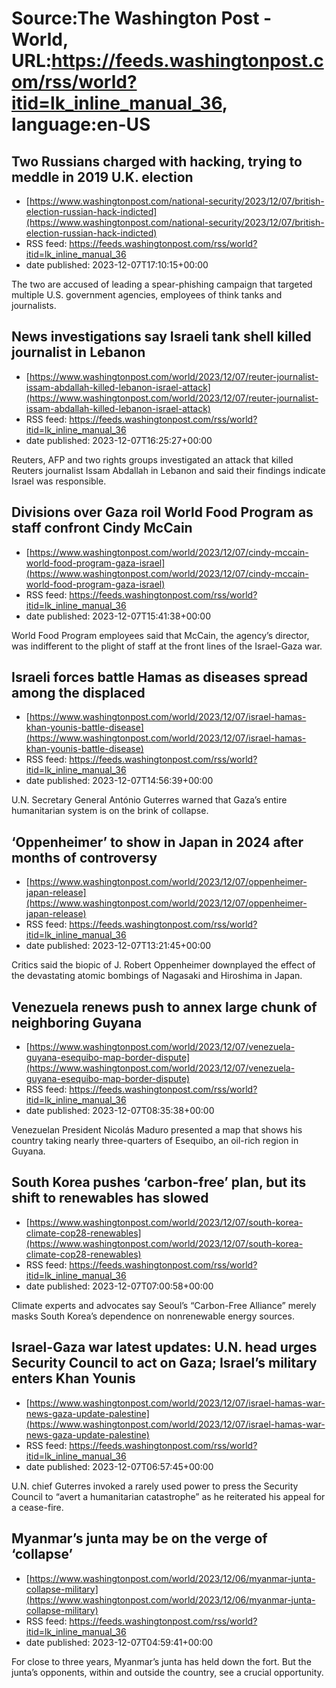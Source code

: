 # Source:The Washington Post - World, URL:https://feeds.washingtonpost.com/rss/world?itid=lk_inline_manual_36, language:en-US

## Two Russians charged with hacking, trying to meddle in 2019 U.K. election
 - [https://www.washingtonpost.com/national-security/2023/12/07/british-election-russian-hack-indicted](https://www.washingtonpost.com/national-security/2023/12/07/british-election-russian-hack-indicted)
 - RSS feed: https://feeds.washingtonpost.com/rss/world?itid=lk_inline_manual_36
 - date published: 2023-12-07T17:10:15+00:00

The two are accused of leading a spear-phishing campaign that targeted multiple U.S. government agencies, employees of think tanks and journalists.

## News investigations say Israeli tank shell killed journalist in Lebanon
 - [https://www.washingtonpost.com/world/2023/12/07/reuter-journalist-issam-abdallah-killed-lebanon-israel-attack](https://www.washingtonpost.com/world/2023/12/07/reuter-journalist-issam-abdallah-killed-lebanon-israel-attack)
 - RSS feed: https://feeds.washingtonpost.com/rss/world?itid=lk_inline_manual_36
 - date published: 2023-12-07T16:25:27+00:00

Reuters, AFP and two rights groups investigated an attack that killed Reuters journalist Issam Abdallah in Lebanon and said their findings indicate Israel was responsible.

## Divisions over Gaza roil World Food Program as staff confront Cindy McCain
 - [https://www.washingtonpost.com/world/2023/12/07/cindy-mccain-world-food-program-gaza-israel](https://www.washingtonpost.com/world/2023/12/07/cindy-mccain-world-food-program-gaza-israel)
 - RSS feed: https://feeds.washingtonpost.com/rss/world?itid=lk_inline_manual_36
 - date published: 2023-12-07T15:41:38+00:00

World Food Program employees said that McCain, the agency’s director, was indifferent to the plight of staff at the front lines of the Israel-Gaza war.

## Israeli forces battle Hamas as diseases spread among the displaced
 - [https://www.washingtonpost.com/world/2023/12/07/israel-hamas-khan-younis-battle-disease](https://www.washingtonpost.com/world/2023/12/07/israel-hamas-khan-younis-battle-disease)
 - RSS feed: https://feeds.washingtonpost.com/rss/world?itid=lk_inline_manual_36
 - date published: 2023-12-07T14:56:39+00:00

U.N. Secretary General António Guterres warned that Gaza’s entire humanitarian system is on the brink of collapse.

## ‘Oppenheimer’ to show in Japan in 2024 after months of controversy
 - [https://www.washingtonpost.com/world/2023/12/07/oppenheimer-japan-release](https://www.washingtonpost.com/world/2023/12/07/oppenheimer-japan-release)
 - RSS feed: https://feeds.washingtonpost.com/rss/world?itid=lk_inline_manual_36
 - date published: 2023-12-07T13:21:45+00:00

Critics said the biopic of J. Robert Oppenheimer downplayed the effect of the devastating atomic bombings of Nagasaki and Hiroshima in Japan.

## Venezuela renews push to annex large chunk of neighboring Guyana
 - [https://www.washingtonpost.com/world/2023/12/07/venezuela-guyana-esequibo-map-border-dispute](https://www.washingtonpost.com/world/2023/12/07/venezuela-guyana-esequibo-map-border-dispute)
 - RSS feed: https://feeds.washingtonpost.com/rss/world?itid=lk_inline_manual_36
 - date published: 2023-12-07T08:35:38+00:00

Venezuelan President Nicolás Maduro presented a map that shows his country taking nearly three-quarters of Esequibo, an oil-rich region in Guyana.

## South Korea pushes ‘carbon-free’ plan, but its shift to renewables has slowed
 - [https://www.washingtonpost.com/world/2023/12/07/south-korea-climate-cop28-renewables](https://www.washingtonpost.com/world/2023/12/07/south-korea-climate-cop28-renewables)
 - RSS feed: https://feeds.washingtonpost.com/rss/world?itid=lk_inline_manual_36
 - date published: 2023-12-07T07:00:58+00:00

Climate experts and advocates say Seoul’s “Carbon-Free Alliance” merely masks South Korea’s dependence on nonrenewable energy sources.

## Israel-Gaza war latest updates: U.N. head urges Security Council to act on Gaza; Israel’s military enters Khan Younis
 - [https://www.washingtonpost.com/world/2023/12/07/israel-hamas-war-news-gaza-update-palestine](https://www.washingtonpost.com/world/2023/12/07/israel-hamas-war-news-gaza-update-palestine)
 - RSS feed: https://feeds.washingtonpost.com/rss/world?itid=lk_inline_manual_36
 - date published: 2023-12-07T06:57:45+00:00

U.N. chief Guterres invoked a rarely used power to press the Security Council to “avert a humanitarian catastrophe” as he reiterated his appeal for a cease-fire.

## Myanmar’s junta may be on the verge of ‘collapse’
 - [https://www.washingtonpost.com/world/2023/12/06/myanmar-junta-collapse-military](https://www.washingtonpost.com/world/2023/12/06/myanmar-junta-collapse-military)
 - RSS feed: https://feeds.washingtonpost.com/rss/world?itid=lk_inline_manual_36
 - date published: 2023-12-07T04:59:41+00:00

For close to three years, Myanmar’s junta has held down the fort. But the junta’s opponents, within and outside the country, see a crucial opportunity.

